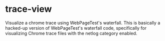 # trace-view
Visualize a chrome trace using WebPageTest's waterfall. This is basically a hacked-up version of WebPageTest's waterfall code, specifically for visualizing Chrome trace files with the netlog category enabled.
